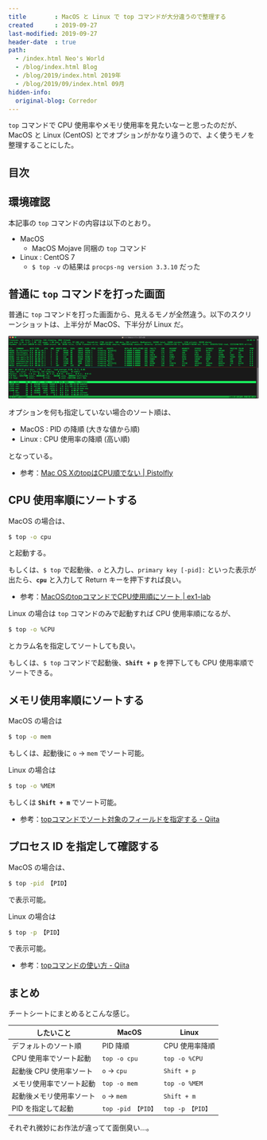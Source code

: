 ```yaml
---
title        : MacOS と Linux で top コマンドが大分違うので整理する
created      : 2019-09-27
last-modified: 2019-09-27
header-date  : true
path:
  - /index.html Neo's World
  - /blog/index.html Blog
  - /blog/2019/index.html 2019年
  - /blog/2019/09/index.html 09月
hidden-info:
  original-blog: Corredor
---
```


`top` コマンドで CPU 使用率やメモリ使用率を見たいなーと思ったのだが、MacOS と Linux (CentOS) とでオプションがかなり違うので、よく使うモノを整理することにした。

## 目次

## 環境確認

本記事の `top` コマンドの内容は以下のとおり。

- MacOS
  - MacOS Mojave 同梱の `top` コマンド
- Linux : CentOS 7
  - `$ top -v` の結果は `procps-ng version 3.3.10` だった

## 普通に `top` コマンドを打った画面

普通に `top` コマンドを打った画面から、見えるモノが全然違う。以下のスクリーンショットは、上半分が MacOS、下半分が Linux だ。

![MacOS と Linux の top コマンド結果](27-02-01.png)

オプションを何も指定していない場合のソート順は、

- MacOS : PID の降順 (大きな値から順)
- Linux : CPU 使用率の降順 (高い順)

となっている。

- 参考：[Mac OS XのtopはCPU順でない | Pistolfly](https://www.pistolfly.com/weblog/2016/11/mac-os-x%E3%81%AEtop%E3%81%AFcpu%E9%A0%86%E3%81%A7%E3%81%AA%E3%81%84.html)

## CPU 使用率順にソートする

MacOS の場合は、

```bash
$ top -o cpu
```

と起動する。

もしくは、`$ top` で起動後、_`o`_ と入力し、`primary key [-pid]:` といった表示が出たら、__`cpu`__ と入力して Return キーを押下すれば良い。

- 参考：[MacOSのtopコマンドでCPU使用順にソート | ex1-lab](https://ex1.m-yabe.com/archives/2858)

Linux の場合は `top` コマンドのみで起動すれば CPU 使用率順になるが、

```bash
$ top -o %CPU
```

とカラム名を指定してソートしても良い。

もしくは、`$ top` コマンドで起動後、__`Shift + p`__ を押下しても CPU 使用率順でソートできる。

## メモリ使用率順にソートする

MacOS の場合は

```bash
$ top -o mem
```

もしくは、起動後に `o` → `mem` でソート可能。

Linux の場合は

```bash
$ top -o %MEM
```

もしくは __`Shift + m`__ でソート可能。

- 参考：[topコマンドでソート対象のフィールドを指定する - Qiita](https://qiita.com/todok-r/items/e3255328d8653d950802)

## プロセス ID を指定して確認する

MacOS の場合は、

```bash
$ top -pid 【PID】
```

で表示可能。

Linux の場合は

```bash
$ top -p 【PID】
```

で表示可能。

- 参考：[topコマンドの使い方 - Qiita](https://qiita.com/k0kubun/items/7368c323d90f24a00c2f)

## まとめ

チートシートにまとめるとこんな感じ。

| したいこと               | MacOS              | Linux            |
|--------------------------|--------------------|------------------|
| デフォルトのソート順     | PID 降順           | CPU 使用率降順   |
| CPU 使用率でソート起動   | `top -o cpu`       | `top -o %CPU`    |
| 起動後 CPU 使用率ソート  | `o` → `cpu`       | `Shift + p`      |
| メモリ使用率でソート起動 | `top -o mem`       | `top -o %MEM`    |
| 起動後メモリ使用率ソート | `o` → `mem`       | `Shift + m`      |
| PID を指定して起動       | `top -pid 【PID】` | `top -p 【PID】` |

それぞれ微妙にお作法が違ってて面倒臭い…。
